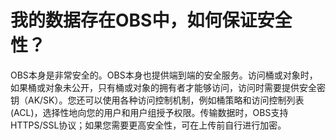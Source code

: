 # 我的数据存在OBS中，如何保证安全性？<a name="obs_faq_0038"></a>

OBS本身是非常安全的。OBS本身也提供端到端的安全服务。访问桶或对象时，如果桶或对象未公开，只有桶或对象的拥有者才能够访问，访问时需要提供安全密钥（AK/SK）。您还可以使用各种访问控制机制，例如桶策略和访问控制列表\(ACL\)，选择性地向您的用户和用户组授予权限。传输数据时，OBS支持HTTPS/SSL协议；如果您需要更高安全性，可在上传前自行进行加密。

